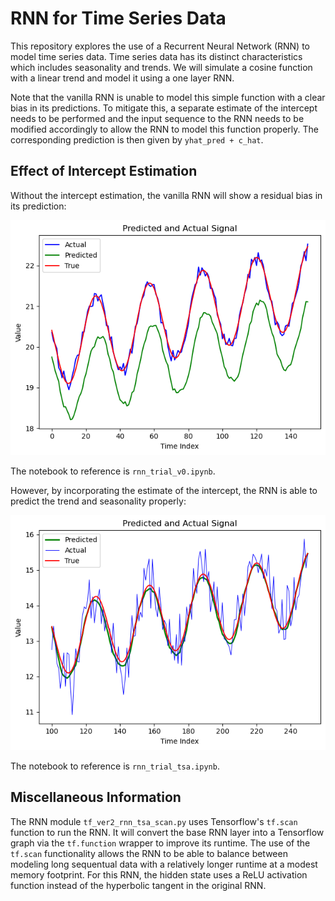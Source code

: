 # RNN for Time Series Data

This repository explores the use of a Recurrent Neural Network (RNN) to model time series data. Time series data has its distinct characteristics which includes seasonality and trends. We will simulate a cosine function with a linear trend and model it using a one layer RNN. 

Note that the vanilla RNN is unable to model this simple function with a clear bias in its predictions. To mitigate this, a separate estimate of the intercept needs to be performed and the input sequence to the RNN needs to be modified accordingly to allow the RNN to model this function properly. The corresponding prediction is then given by `yhat_pred + c_hat`.

## Effect of Intercept Estimation
Without the intercept estimation, the vanilla RNN will show a residual bias in its prediction:

![screenshot_1](rnn_without_intercept_estimate.png)

The notebook to reference is `rnn_trial_v0.ipynb`.

However, by incorporating the estimate of the intercept, the RNN is able to predict the trend and seasonality properly:

![screenshot_2](rnn_with_intercept_estimate.png)

The notebook to reference is `rnn_trial_tsa.ipynb`.

## Miscellaneous Information

The RNN module `tf_ver2_rnn_tsa_scan.py` uses Tensorflow's `tf.scan` function to run the RNN. It will convert the base RNN layer into a Tensorflow graph via the `tf.function` wrapper to improve its runtime. The use of the `tf.scan` functionality allows the RNN to be able to balance between modeling long sequentual data with a relatively longer runtime at a modest memory footprint. For this RNN, the hidden state uses a ReLU activation function instead of the hyperbolic tangent in the original RNN.
